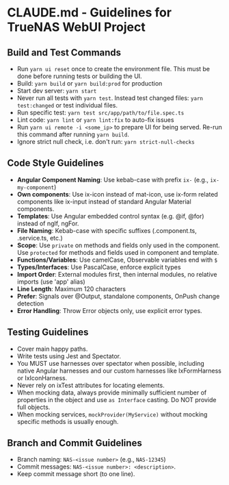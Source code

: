 # CLAUDE.md - Guidelines for TrueNAS WebUI Project

## Build and Test Commands
- Run `yarn ui reset` once to create the environment file. This must be done before running tests or building the UI.
- Build: `yarn build` or `yarn build:prod` for production
- Start dev server: `yarn start`
- Never run all tests with `yarn test`. Instead test changed files: `yarn test:changed` or test individual files.
- Run specific test: `yarn test src/app/path/to/file.spec.ts`
- Lint code: `yarn lint` or `yarn lint:fix` to auto-fix issues
- Run `yarn ui remote -i <some_ip>` to prepare UI for being served. Re-run this command after running `yarn build`.
- Ignore strict null check, i.e. don't run: `yarn strict-null-checks`

## Code Style Guidelines
- **Angular Component Naming**: Use kebab-case with prefix `ix-` (e.g., `ix-my-component`)
- **Own components**: Use ix-icon instead of mat-icon, use ix-form related components like ix-input instead of standard Angular Material components.
- **Templates**: Use Angular embedded control syntax (e.g. @if, @for) instead of ngIf, ngFor.
- **File Naming**: Kebab-case with specific suffixes (.component.ts, .service.ts, etc.)
- **Scope**: Use `private` on methods and fields only used in the component. Use `protected` for methods and fields used in component and template.
- **Functions/Variables**: Use camelCase, Observable variables end with `$`
- **Types/Interfaces**: Use PascalCase, enforce explicit types
- **Import Order**: External modules first, then internal modules, no relative imports (use 'app' alias)
- **Line Length**: Maximum 120 characters
- **Prefer**: Signals over @Output, standalone components, OnPush change detection
- **Error Handling**: Throw Error objects only, use explicit error types.

## Testing Guidelines
- Cover main happy paths.
- Write tests using Jest and Spectator. 
- You MUST use harnesses over spectator when possible, including native Angular harnesses and our custom harnesses like IxFormHarness or IxIconHarness. 
- Never rely on ixTest attributes for locating elements.
- When mocking data, always provide minimally sufficient number of properties in the object and use `as Interface` casting. Do NOT provide full objects.
- When mocking services, `mockProvider(MyService)` without mocking specific methods is usually enough.

## Branch and Commit Guidelines
- Branch naming: `NAS-<issue number>` (e.g., `NAS-12345`)
- Commit messages: `NAS-<issue number>: <description>`. 
- Keep commit message short (to one line).